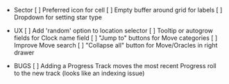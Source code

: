 - Sector
  [ ] Preferred icon for cell
  [ ] Empty buffer around grid for labels
  [ ] Dropdown for setting star type

- UX
  [ ] Add 'random' option to location selector
  [ ] Tooltip or autogrow fields for Clock name field
  [ ] "Jump to" buttons for Move categories
  [ ] Improve Move search
  [ ] "Collapse all" button for Move/Oracles in right drawer

- BUGS
  [ ] Adding a Progress Track moves the most recent Progress roll to the new track (looks like an indexing issue)
